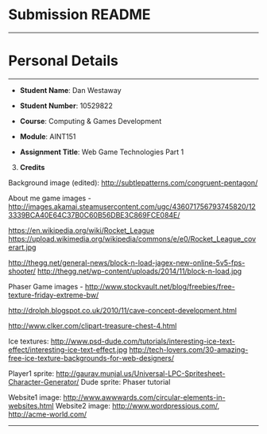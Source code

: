 Submission README
=========
---

Personal Details
===
---
- **Student Name**: Dan Westaway
- **Student Number**: 10529822

- **Course**: Computing & Games Development
- **Module**: AINT151
- **Assignment Title**: Web Game Technologies Part 1

3. **Credits**

Background image (edited): http://subtlepatterns.com/congruent-pentagon/

About me game images -
http://images.akamai.steamusercontent.com/ugc/436071756793745820/123339BCA40E64C37B0C60B56DBE3C869FCE084E/

https://en.wikipedia.org/wiki/Rocket_League
https://upload.wikimedia.org/wikipedia/commons/e/e0/Rocket_League_coverart.jpg

http://thegg.net/general-news/block-n-load-jagex-new-online-5v5-fps-shooter/
http://thegg.net/wp-content/uploads/2014/11/block-n-load.jpg

Phaser Game images -
http://www.stockvault.net/blog/freebies/free-texture-friday-extreme-bw/

http://drolph.blogspot.co.uk/2010/11/cave-concept-development.html

http://www.clker.com/clipart-treasure-chest-4.html

Ice textures:
http://www.psd-dude.com/tutorials/interesting-ice-text-effect/interesting-ice-text-effect.jpg
http://tech-lovers.com/30-amazing-free-ice-texture-backgrounds-for-web-designers/

Player1 sprite: http://gaurav.munjal.us/Universal-LPC-Spritesheet-Character-Generator/
Dude sprite: Phaser tutorial

Website1 image: http://www.awwwards.com/circular-elements-in-websites.html
Website2 image: http://www.wordpressious.com/, http://acme-world.com/

---
